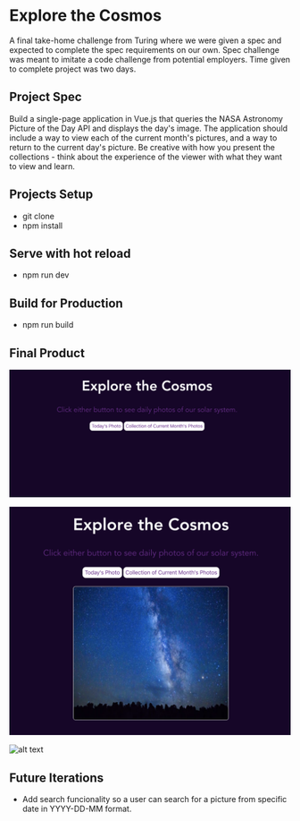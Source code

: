 # Explore the Cosmos

A final take-home challenge from Turing where we were given a spec and expected to complete the spec requirements on our own. Spec challenge was meant to imitate a code challenge from potential employers. Time given to complete project was two days.

## Project Spec

Build a single-page application in Vue.js that queries the NASA Astronomy Picture of the Day API and displays the day's image. The application should include a way to view each of the current month's pictures, and a way to return to the current day's picture. Be creative with how you present the collections - think about the experience of the viewer with what they want to view and learn.



## Projects Setup
* git clone 
* npm install

## Serve with hot reload
* npm run dev

## Build for Production
* npm run build

## Final Product

![alt text](https://github.com/hljacobs5/nasa-final-countdown/blob/master/Screen%20Shot%202019-01-09%20at%2010.48.27%20AM.png)

![alt text](https://github.com/hljacobs5/nasa-final-countdown/blob/master/Screen%20Shot%202019-01-09%20at%2010.49.12%20AM.png)

![alt text](https://github.com/hljacobs5/nasa-final-countdown/blob/master/Screen%20Shot%202019-01-09%20at%2010.49.00%20AM.png)

## Future Iterations
* Add search funcionality so a user can search for a picture from specific date in YYYY-DD-MM format.
